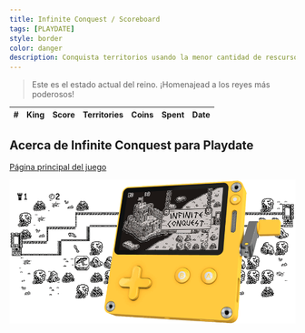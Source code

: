 ```yaml
---
title: Infinite Conquest / Scoreboard
tags: [PLAYDATE]
style: border
color: danger
description: Conquista territorios usando la menor cantidad de rescursos. Defiende cada palmo de terreno a golpe de palanca en este juego diseñado para Playdate.
---
```


> Este es el estado actual del reino. ¡Homenajead a los reyes más poderosos!

<table id="scoreboard_table" class="ctable table table-responsive w-100 d-block d-md-table">
    <thead>
        <tr>
            <th scope="col">#</th>
            <th scope="col">King</th>
            <th scope="col">Score</th>
            <th scope="col">Territories</th>
            <th scope="col">Coins</th>
            <th scope="col">Spent</th>
            <th scope="col">Date</th>
        </tr>
    </thead>
    <tbody>
    </tbody>
</table>

<script src="https://ajax.googleapis.com/ajax/libs/jquery/1.10.2/jquery.min.js"></script>
<script src="/assets/images/uploads/infinite_conquest/infinite-conquest-sdk-get.js"></script>

## Acerca de Infinite Conquest para Playdate

[Página principal del juego](/game/infinite-conquest-for-playdate)

![infinite conquest banner](/assets/images/uploads/infinite_conquest/infinite_conquest_playdate.gif)
